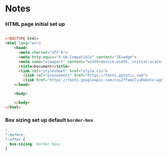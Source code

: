 # Notes

### HTML page initial set up

```HTML

<!DOCTYPE html>
<html lang="en">
	<head>
	  <meta charset="UTF-8">
	  <meta http-equiv="X-UA-Compatible" content="IE=edge">
	  <meta name="viewport" content="width=device-width, initial-scale=1.0">
	  <title>Document</title>
	  <link rel="stylesheet" href="style.css">
		<link rel="preconnect" href="https://fonts.gstatic.com">
		<link href="https://fonts.googleapis.com/css2?family=Roboto:wght@400;700&display=swap" rel="stylesheet"> <!-- in this case accessing the font Roboto -->
	</head>

	<body>

	</body>
</html>


```

### Box sizing set up default `border-box`

```css
*,
*:before,
*:after {
  box-sizing: border-box;
}
```
